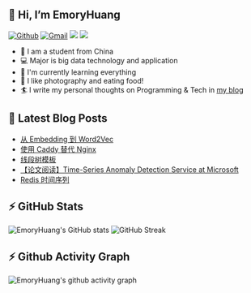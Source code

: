 ## 👋 Hi, I’m EmoryHuang
[![Github](https://img.shields.io/badge/-Github-000?style=flat&logo=Github&logoColor=white)](https://github.com/emoryhuang)
[![Gmail](https://img.shields.io/badge/-Gmail-c14438?style=flat&logo=Gmail&logoColor=white)](mailto:vunihbolvep@gmail.com)
![](https://komarev.com/ghpvc/?username=EmoryHuang)
![](https://img.shields.io/badge/build-passing-brightgreen)
- 🧐 I am a student from China
- 💻 Major is big data technology and application
- 🌱 I'm currently learning everything
- 👯 I like photography and eating food!
- 🏄‍ I write my personal thoughts on Programming & Tech in [my blog](https://emoryhuang.github.io)


## 📕 Latest Blog Posts
<!-- STACKOVERFLOW:START -->
- [从 Embedding 到 Word2Vec](https://emoryhuang.cn/blog/222002858.html)
- [使用 Caddy 替代 Nginx](https://emoryhuang.cn/blog/2668159633.html)
- [线段树模板](https://emoryhuang.cn/blog/3153814731.html)
- [【论文阅读】Time-Series Anomaly Detection Service at Microsoft](https://emoryhuang.cn/blog/4100034120.html)
- [Redis 时间序列](https://emoryhuang.cn/blog/2780569503.html)
<!-- STACKOVERFLOW:END -->

## ⚡ GitHub Stats
![EmoryHuang's GitHub stats](https://github-readme-stats.vercel.app/api?username=EmoryHuang&show_icons=true&theme=tokyonight)
![GitHub Streak](https://github-readme-streak-stats.herokuapp.com/?user=EmoryHuang&theme=tokyonight)


## ⚡ Github Activity Graph
![EmoryHuang's github activity graph](https://activity-graph.herokuapp.com/graph?username=EmoryHuang&theme=dracula)

<!---
EmoryHuang/EmoryHuang is a ✨ special ✨ repository because its `README.md` (this file) appears on your GitHub profile.
You can click the Preview link to take a look at your changes.
--->

